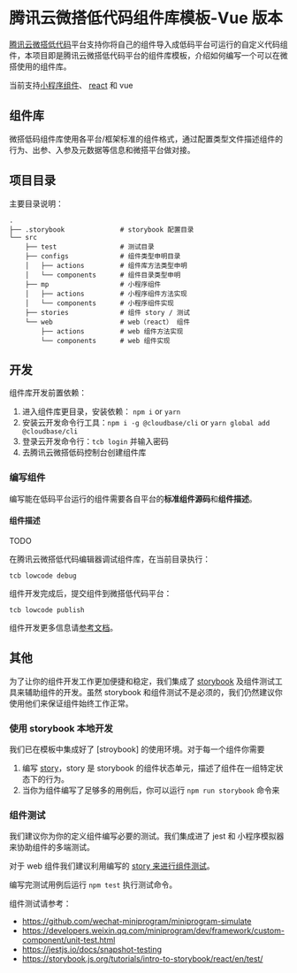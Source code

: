 # 腾讯云微搭低代码组件库模板-Vue 版本


[腾讯云微搭低代码]平台支持你将自己的组件导入成低码平台可运行的自定义代码组件，本项目即是腾讯云微搭低代码平台的组件库模板，介绍如何编写一个可以在微搭使用的组件库。

当前支持[小程序组件]、 [react] 和 vue

## 组件库

微搭低码组件库使用各平台/框架标准的组件格式，通过配置类型文件描述组件的行为、出参、入参及元数据等信息和微搭平台做对接。

## 项目目录

主要目录说明：

```
.
├── .storybook              # storybook 配置目录
└── src
    ├── test                # 测试目录
    ├── configs             # 组件类型申明目录
    │   ├── actions         # 组件库方法类型申明
    │   └── components      # 组件目录类型申明
    ├── mp                  # 小程序组件
    │   ├── actions         # 小程序组件方法实现
    │   └── components      # 小程序组件实现
    ├── stories             # 组件 story / 测试
    └── web                 # web（react） 组件
        ├── actions         # web 组件方法实现
        └── components      # web 组件实现
```

<!-- ## 组件库配置

TODO -->

## 开发

组件库开发前置依赖：

1. 进入组件库更目录，安装依赖： `npm i` or `yarn`
2. 安装云开发命令行工具：`npm i -g @cloudbase/cli` or `yarn global add @cloudbase/cli`
3. 登录云开发命令行：`tcb login` 并输入密码
4. 去腾讯云微搭低码控制台创建组件库

### 编写组件

编写能在低码平台运行的组件需要各自平台的**标准组件源码**和**组件描述**。
#### 组件描述

TODO

在腾讯云微搭低代码编辑器调试组件库，在当前目录执行：

```
tcb lowcode debug
```

组件开发完成后，提交组件到微搭低代码平台：

```
tcb lowcode publish
```

组件开发更多信息请[参考文档](https://docs.cloudbase.net/lowcode/custom-components/quick-start/comps.html)。

## 其他

为了让你的组件开发工作更加便捷和稳定，我们集成了 [storybook] 及组件测试工具来辅助组件的开发。虽然 storybook 和组件测试不是必须的，我们仍然建议你使用他们来保证组件始终工作正常。

### 使用 storybook 本地开发

我们已在模板中集成好了 [stroybook] 的使用环境。对于每一个组件你需要

1. 编写 [story](https://storybook.js.org/docs/react/get-started/whats-a-story)，story 是 storybook 的组件状态单元，描述了组件在一组特定状态下的行为。
2. 当你为组件编写了足够多的用例后，你可以运行 `npm run storybook` 命令来

### 组件测试

我们建议你为你的定义组件编写必要的测试。我们集成进了 jest 和 小程序模拟器来协助组件的多端测试。

对于 web 组件我们建议利用编写的 [story 来进行组件测试](https://storybook.js.org/docs/react/workflows/testing-with-storybook)。

编写完测试用例后运行 `npm test` 执行测试命令。

组件测试请参考：
- https://github.com/wechat-miniprogram/miniprogram-simulate
- https://developers.weixin.qq.com/miniprogram/dev/framework/custom-component/unit-test.html
- https://jestjs.io/docs/snapshot-testing
- https://storybook.js.org/tutorials/intro-to-storybook/react/en/test/

[腾讯云微搭低代码]: (https://cloud.tencent.com/product/weda)
[小程序组件]: (https://developers.weixin.qq.com/miniprogram/dev/framework/custom-component/)
[react]: (https://reactjs.org/)
[storybook]: (https://storybook.js.org/)
